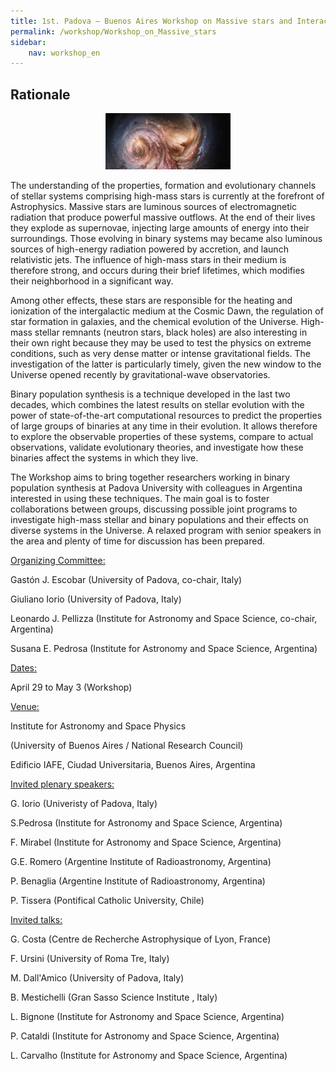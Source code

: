 ```yaml
---
title: 1st. Padova – Buenos Aires Workshop on Massive stars and Interacting Binaries
permalink: /workshop/Workshop_on_Massive_stars
sidebar:
    nav: workshop_en
---
```


## Rationale
<p align="center">
<img src="/assets/images/Galaxy_SMM_J2135-0102.jpg"  width="200" height="90">
</p>


The understanding of the properties, formation and evolutionary channels of stellar systems comprising high-mass stars is currently at the forefront of Astrophysics. Massive stars are luminous sources of electromagnetic radiation that produce powerful massive outflows. At the end of their lives they explode as supernovae, injecting large amounts of energy into their surroundings. Those evolving in binary systems may became also luminous sources of high-energy radiation powered by accretion, and launch relativistic jets. The influence of high-mass stars in their medium is therefore strong, and occurs during their brief lifetimes, which modifies their neighborhood in a significant way.


Among other effects, these stars are responsible for the heating and ionization of the intergalactic medium at the Cosmic Dawn, the regulation of star formation in galaxies, and the chemical evolution of the Universe. High-mass stellar remnants (neutron stars, black holes) are also interesting in their own right because they may be used to test the physics on extreme conditions, such as very dense matter or intense gravitational fields. The investigation of the latter is particularly timely, given the new window to the Universe opened recently by gravitational-wave observatories.


Binary population synthesis is a technique developed in the last two decades, which combines the latest results on stellar evolution with the power of state-of-the-art computational resources to predict the properties of large groups of binaries at any time in their evolution. It allows therefore to explore the observable properties of these systems, compare to actual observations, validate evolutionary theories, and investigate how these binaries affect the systems in which they live.


The Workshop aims to bring together researchers working in binary population synthesis at Padova University with colleagues in Argentina interested in using these techniques. The main goal is to foster collaborations between groups, discussing possible joint programs to investigate high-mass stellar and binary populations and their effects on diverse systems in the Universe. A relaxed program with senior speakers in the area and plenty of time for discussion has been prepared.

<ins>Organizing Committee:</ins>


Gastón J. Escobar (University of Padova, co-chair, Italy)

Giuliano Iorio (University of Padova, Italy)

Leonardo J. Pellizza (Institute for Astronomy and Space Science, co-chair, Argentina)

Susana E. Pedrosa (Institute for Astronomy and Space Science, Argentina)


<ins>Dates:</ins>


April 29 to May 3 (Workshop)


<ins>Venue:</ins>


Institute for Astronomy and Space Physics

(University of Buenos Aires / National Research Council)

Edificio IAFE, Ciudad Universitaria, Buenos Aires, Argentina


<ins>Invited plenary speakers:</ins>


G. Iorio (Univeristy of Padova, Italy)

S.Pedrosa (Institute for Astronomy and Space Science, Argentina)

F. Mirabel (Institute for Astronomy and Space Science, Argentina)

G.E. Romero (Argentine Institute of Radioastronomy, Argentina)

P. Benaglia (Argentine Institute of Radioastronomy, Argentina)

P. Tissera (Pontifical Catholic University, Chile)


<ins>Invited talks:</ins>

G. Costa (Centre de Recherche Astrophysique of Lyon, France)

F. Ursini (University of Roma Tre, Italy)

M. Dall'Amico (University of Padova, Italy)

B. Mestichelli (Gran Sasso Science Institute , Italy)

L. Bignone (Institute for Astronomy and Space Science, Argentina)

P. Cataldi (Institute for Astronomy and Space Science, Argentina)

L. Carvalho (Institute for Astronomy and Space Science, Argentina)
